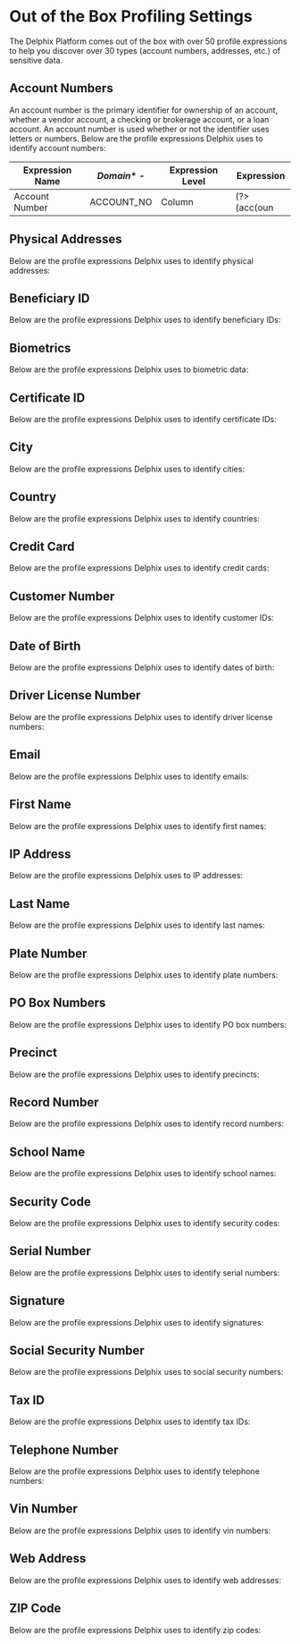 # Out of the Box Profiling Settings

The Delphix Platform comes out of the box with over 50 profile
expressions to help you discover over 30 types (account numbers,
addresses, etc.) of sensitive data.

## Account Numbers

An account number is the primary identifier for ownership of an account,
whether a vendor account, a checking or brokerage account, or a loan
account. An account number is used whether or not the identifier uses
letters or numbers. Below are the profile expressions Delphix uses to
identify account numbers:

| **Expression Name** | *Domain** -| **Expression Level**  | **Expression**                                            |
| ------------------- | ---------- | --------------------- | --------------------------------------------------------- |
| Account Number      | ACCOUNT_NO | Column                | (?>(acc(oun|n)?t)_?(num(ber)?|nbrjno)?)(?!\w*(ID|type))   |


## Physical Addresses 

Below are the profile expressions Delphix uses to identify physical
addresses:

## Beneficiary ID 

Below are the profile expressions Delphix uses to identify beneficiary
IDs:

## Biometrics 

Below are the profile expressions Delphix uses to biometric data:

## Certificate ID 

Below are the profile expressions Delphix uses to identify certificate
IDs:

## City 

Below are the profile expressions Delphix uses to identify cities:

## Country 

Below are the profile expressions Delphix uses to identify countries:

## Credit Card 

Below are the profile expressions Delphix uses to identify credit cards:

## Customer Number

Below are the profile expressions Delphix uses to identify customer IDs:

## Date of Birth

Below are the profile expressions Delphix uses to identify dates of
birth:

## 

## Driver License Number

Below are the profile expressions Delphix uses to identify driver
license numbers:

## Email

Below are the profile expressions Delphix uses to identify emails:

## First Name

Below are the profile expressions Delphix uses to identify first names:

## IP Address

Below are the profile expressions Delphix uses to IP addresses:

## Last Name

Below are the profile expressions Delphix uses to identify last names:

## Plate Number 

Below are the profile expressions Delphix uses to identify plate
numbers:

## PO Box Numbers

Below are the profile expressions Delphix uses to identify PO box
numbers:

## Precinct

Below are the profile expressions Delphix uses to identify precincts:

## Record Number

Below are the profile expressions Delphix uses to identify record
numbers:

## School Name

Below are the profile expressions Delphix uses to identify school names:

## Security Code

Below are the profile expressions Delphix uses to identify security
codes:

## Serial Number

Below are the profile expressions Delphix uses to identify serial
numbers:

## Signature

Below are the profile expressions Delphix uses to identify signatures:

## Social Security Number

Below are the profile expressions Delphix uses to social security
numbers:

## Tax ID

Below are the profile expressions Delphix uses to identify tax IDs:

## Telephone Number

Below are the profile expressions Delphix uses to identify telephone
numbers:

## Vin Number

Below are the profile expressions Delphix uses to identify vin numbers:

## Web Address

Below are the profile expressions Delphix uses to identify web
addresses:

## ZIP Code

Below are the profile expressions Delphix uses to identify zip codes:
